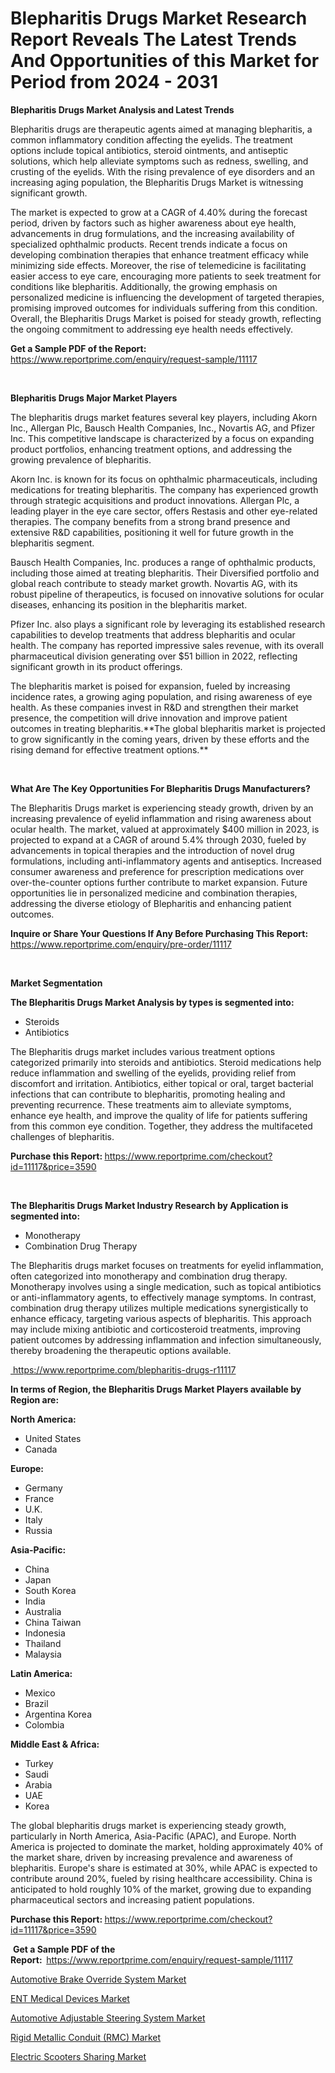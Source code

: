 <p><h1>Blepharitis Drugs Market Research Report Reveals The Latest Trends And Opportunities of this Market for Period from 2024 - 2031</h1></p><p><strong>Blepharitis Drugs Market Analysis and Latest Trends</strong></p>
<p><p>Blepharitis drugs are therapeutic agents aimed at managing blepharitis, a common inflammatory condition affecting the eyelids. The treatment options include topical antibiotics, steroid ointments, and antiseptic solutions, which help alleviate symptoms such as redness, swelling, and crusting of the eyelids. With the rising prevalence of eye disorders and an increasing aging population, the Blepharitis Drugs Market is witnessing significant growth.</p><p>The market is expected to grow at a CAGR of 4.40% during the forecast period, driven by factors such as higher awareness about eye health, advancements in drug formulations, and the increasing availability of specialized ophthalmic products. Recent trends indicate a focus on developing combination therapies that enhance treatment efficacy while minimizing side effects. Moreover, the rise of telemedicine is facilitating easier access to eye care, encouraging more patients to seek treatment for conditions like blepharitis. Additionally, the growing emphasis on personalized medicine is influencing the development of targeted therapies, promising improved outcomes for individuals suffering from this condition. Overall, the Blepharitis Drugs Market is poised for steady growth, reflecting the ongoing commitment to addressing eye health needs effectively.</p></p>
<p><strong>Get a Sample PDF of the Report:&nbsp;</strong> <a href="https://www.reportprime.com/enquiry/request-sample/11117?utm_campaign=1144&utm_medium=2&utm_source=Github&utm_content=ia&utm_term=29112024&utm_id=blepharitis-drugs">https://www.reportprime.com/enquiry/request-sample/11117</a></p>
<p>&nbsp;</p>
<p><strong>Blepharitis Drugs Major Market Players</strong></p>
<p><p>The blepharitis drugs market features several key players, including Akorn Inc., Allergan Plc, Bausch Health Companies, Inc., Novartis AG, and Pfizer Inc. This competitive landscape is characterized by a focus on expanding product portfolios, enhancing treatment options, and addressing the growing prevalence of blepharitis.</p><p>Akorn Inc. is known for its focus on ophthalmic pharmaceuticals, including medications for treating blepharitis. The company has experienced growth through strategic acquisitions and product innovations. Allergan Plc, a leading player in the eye care sector, offers Restasis and other eye-related therapies. The company benefits from a strong brand presence and extensive R&D capabilities, positioning it well for future growth in the blepharitis segment.</p><p>Bausch Health Companies, Inc. produces a range of ophthalmic products, including those aimed at treating blepharitis. Their Diversified portfolio and global reach contribute to steady market growth. Novartis AG, with its robust pipeline of therapeutics, is focused on innovative solutions for ocular diseases, enhancing its position in the blepharitis market.</p><p>Pfizer Inc. also plays a significant role by leveraging its established research capabilities to develop treatments that address blepharitis and ocular health. The company has reported impressive sales revenue, with its overall pharmaceutical division generating over $51 billion in 2022, reflecting significant growth in its product offerings.</p><p>The blepharitis market is poised for expansion, fueled by increasing incidence rates, a growing aging population, and rising awareness of eye health. As these companies invest in R&D and strengthen their market presence, the competition will drive innovation and improve patient outcomes in treating blepharitis.**The global blepharitis market is projected to grow significantly in the coming years, driven by these efforts and the rising demand for effective treatment options.**</p></p>
<p>&nbsp;</p>
<p><strong>What Are The Key Opportunities For Blepharitis Drugs Manufacturers?</strong></p>
<p><p>The Blepharitis Drugs market is experiencing steady growth, driven by an increasing prevalence of eyelid inflammation and rising awareness about ocular health. The market, valued at approximately $400 million in 2023, is projected to expand at a CAGR of around 5.4% through 2030, fueled by advancements in topical therapies and the introduction of novel drug formulations, including anti-inflammatory agents and antiseptics. Increased consumer awareness and preference for prescription medications over over-the-counter options further contribute to market expansion. Future opportunities lie in personalized medicine and combination therapies, addressing the diverse etiology of Blepharitis and enhancing patient outcomes.</p></p>
<p><strong>Inquire or Share Your Questions If Any Before Purchasing This Report:</strong> <a href="https://www.reportprime.com/enquiry/pre-order/11117?utm_campaign=1144&utm_medium=2&utm_source=Github&utm_content=ia&utm_term=29112024&utm_id=blepharitis-drugs">https://www.reportprime.com/enquiry/pre-order/11117</a></p>
<p>&nbsp;</p>
<p><strong>Market Segmentation</strong></p>
<p><strong>The Blepharitis Drugs Market Analysis by types is segmented into:</strong></p>
<p><ul><li>Steroids</li><li>Antibiotics</li></ul></p>
<p><p>The Blepharitis drugs market includes various treatment options categorized primarily into steroids and antibiotics. Steroid medications help reduce inflammation and swelling of the eyelids, providing relief from discomfort and irritation. Antibiotics, either topical or oral, target bacterial infections that can contribute to blepharitis, promoting healing and preventing recurrence. These treatments aim to alleviate symptoms, enhance eye health, and improve the quality of life for patients suffering from this common eye condition. Together, they address the multifaceted challenges of blepharitis.</p></p>
<p><strong>Purchase this Report:&nbsp;</strong><a href="https://www.reportprime.com/checkout?id=11117&price=3590&utm_campaign=1144&utm_medium=2&utm_source=Github&utm_content=ia&utm_term=29112024&utm_id=blepharitis-drugs">https://www.reportprime.com/checkout?id=11117&price=3590</a></p>
<p>&nbsp;</p>
<p><strong>The Blepharitis Drugs Market Industry Research by Application is segmented into:</strong></p>
<p><ul><li>Monotherapy</li><li>Combination Drug Therapy</li></ul></p>
<p><p>The Blepharitis drugs market focuses on treatments for eyelid inflammation, often categorized into monotherapy and combination drug therapy. Monotherapy involves using a single medication, such as topical antibiotics or anti-inflammatory agents, to effectively manage symptoms. In contrast, combination drug therapy utilizes multiple medications synergistically to enhance efficacy, targeting various aspects of blepharitis. This approach may include mixing antibiotic and corticosteroid treatments, improving patient outcomes by addressing inflammation and infection simultaneously, thereby broadening the therapeutic options available.</p></p>
<p><a href="https://www.reportprime.com/blepharitis-drugs-r11117?utm_campaign=1144&utm_medium=2&utm_source=Github&utm_content=ia&utm_term=29112024&utm_id=blepharitis-drugs">&nbsp;https://www.reportprime.com/blepharitis-drugs-r11117</a></p>
<p><strong>In terms of Region, the Blepharitis Drugs Market Players available by Region are:</strong></p>
<p>
    <p> <strong> North America: </strong>
        <ul>
            <li>United States</li>
            <li>Canada</li>
        </ul>
        </p> 
    <p> <strong> Europe: </strong>
        <ul>
            <li>Germany</li>
            <li>France</li>
            <li>U.K.</li>
            <li>Italy</li>
            <li>Russia</li>
        </ul>
        </p> 
    <p> <strong> Asia-Pacific: </strong>
        <ul>
            <li>China</li>
            <li>Japan</li>
            <li>South Korea</li>
            <li>India</li>
            <li>Australia</li>
            <li>China Taiwan</li>
            <li>Indonesia</li>
            <li>Thailand</li>
            <li>Malaysia</li>
        </ul>
        </p> 
    <p> <strong> Latin America: </strong>
        <ul>
            <li>Mexico</li>
            <li>Brazil</li>
            <li>Argentina Korea</li>
            <li>Colombia</li>
        </ul>
        </p> 
    <p> <strong> Middle East & Africa: </strong>
        <ul>
            <li>Turkey</li>
            <li>Saudi</li>
            <li>Arabia</li>
            <li>UAE</li>
            <li>Korea</li>
        </ul>
    </p>
    </p>
<p><p>The global blepharitis drugs market is experiencing steady growth, particularly in North America, Asia-Pacific (APAC), and Europe. North America is projected to dominate the market, holding approximately 40% of the market share, driven by increasing prevalence and awareness of blepharitis. Europe's share is estimated at 30%, while APAC is expected to contribute around 20%, fueled by rising healthcare accessibility. China is anticipated to hold roughly 10% of the market, growing due to expanding pharmaceutical sectors and increasing patient populations.</p></p>
<p><strong>Purchase this Report: </strong><a href="https://www.reportprime.com/checkout?id=11117&price=3590&utm_campaign=1144&utm_medium=2&utm_source=Github&utm_content=ia&utm_term=29112024&utm_id=blepharitis-drugs">https://www.reportprime.com/checkout?id=11117&price=3590</a></p>
<p>&nbsp;<strong>Get a Sample PDF of the Report:&nbsp;&nbsp;</strong><a href="https://www.reportprime.com/enquiry/request-sample/11117?utm_campaign=1144&utm_medium=2&utm_source=Github&utm_content=ia&utm_term=29112024&utm_id=blepharitis-drugs">https://www.reportprime.com/enquiry/request-sample/11117</a></p>
<p><strong></strong></p>
<p><p><a href="https://github.com/AlisaRowe24/Market-Research-Report-List-1/blob/main/automotive-brake-override-system-market.md?utm_campaign=1144&utm_medium=2&utm_source=Github&utm_content=ia&utm_term=29112024&utm_id=blepharitis-drugs">Automotive Brake Override System Market</a></p><p><a href="https://www.linkedin.com/pulse/ent-medical-devices-market-evolution-key-trends-regional-xsloe?utm_campaign=1144&utm_medium=2&utm_source=Github&utm_content=ia&utm_term=29112024&utm_id=blepharitis-drugs">ENT Medical Devices Market</a></p><p><a href="https://github.com/arvelm4nthig/Market-Research-Report-List-1/blob/main/automotive-adjustable-steering-system-market.md?utm_campaign=1144&utm_medium=2&utm_source=Github&utm_content=ia&utm_term=29112024&utm_id=blepharitis-drugs">Automotive Adjustable Steering System Market</a></p><p><a href="https://issuu.com/reportprime-2/docs/rigid-metallic-conduit-rmc-market-size-2030.pptx?utm_campaign=1144&utm_medium=2&utm_source=Github&utm_content=ia&utm_term=29112024&utm_id=blepharitis-drugs">Rigid Metallic Conduit (RMC) Market</a></p><p><a href="https://www.linkedin.com/pulse/electric-scooters-sharing-ecosystem-mapping-innovation-value-chains-67zhe?utm_campaign=1144&utm_medium=2&utm_source=Github&utm_content=ia&utm_term=29112024&utm_id=blepharitis-drugs">Electric Scooters Sharing Market</a></p></p>